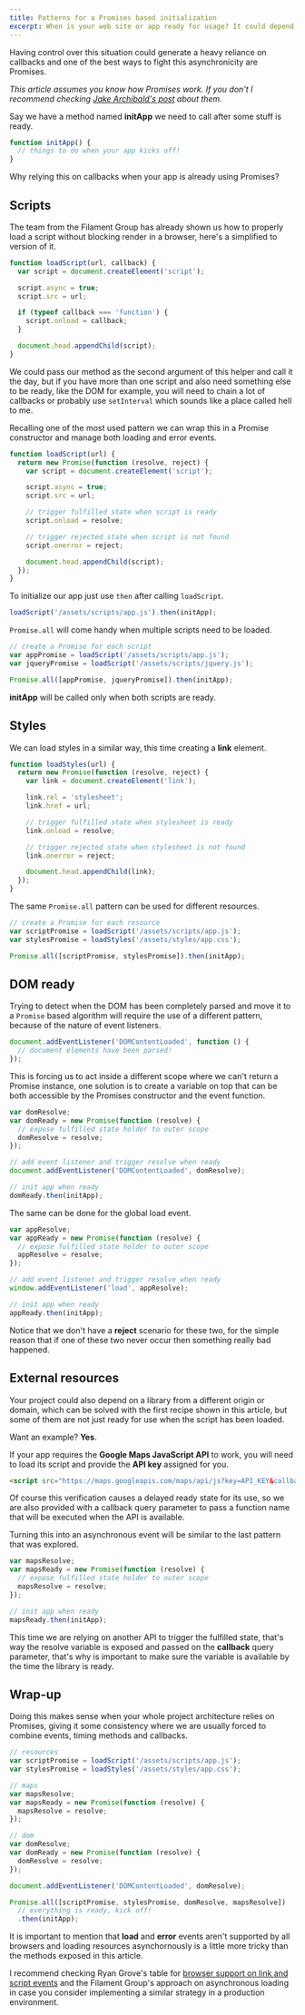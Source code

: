 ```yaml
---
title: Patterns for a Promises based initialization
excerpt: When is your web site or app ready for usage? It could depend on scripts and styles being loaded, it might need an external API to be accessible, or all of them together.
---
```


Having control over this situation could generate a heavy reliance on callbacks and one of the best ways to fight this asynchronicity are Promises.

_This article assumes you know how Promises work. If you don't I recommend checking [Jake Archibald's post][1] about them._

Say we have a method named **initApp** we need to call after some stuff is ready.

```js
function initApp() {
  // things to do when your app kicks off!
}
```

Why relying this on callbacks when your app is already using Promises?

## Scripts

The team from the Filament Group has already shown us how to properly load a script without blocking render in a browser, here's a simplified to version of it.

```js
function loadScript(url, callback) {
  var script = document.createElement('script');

  script.async = true;
  script.src = url;

  if (typeof callback === 'function') {
    script.onload = callback;
  }

  document.head.appendChild(script);
}
```

We could pass our method as the second argument of this helper and call it the day, but if you have more than one script and also need something else to be ready, like the DOM for example, you will need to chain a lot of callbacks or probably use `setInterval` which sounds like a place called hell to me.

Recalling one of the most used pattern we can wrap this in a Promise constructor and manage both loading and error events.

```js
function loadScript(url) {
  return new Promise(function (resolve, reject) {
    var script = document.createElement('script');

    script.async = true;
    script.src = url;

    // trigger fulfilled state when script is ready
    script.onload = resolve;

    // trigger rejected state when script is not found
    script.onerror = reject;

    document.head.appendChild(script);
  });
}
```

To initialize our app just use `then` after calling `loadScript`.

```js
loadScript('/assets/scripts/app.js').then(initApp);
```

`Promise.all` will come handy when multiple scripts need to be loaded.

```js
// create a Promise for each script
var appPromise = loadScript('/assets/scripts/app.js');
var jqueryPromise = loadScript('/assets/scripts/jquery.js');

Promise.all([appPromise, jqueryPromise]).then(initApp);
```

**initApp** will be called only when both scripts are ready.

## Styles

We can load styles in a similar way, this time creating a **link** element.

```js
function loadStyles(url) {
  return new Promise(function (resolve, reject) {
    var link = document.createElement('link');

    link.rel = 'stylesheet';
    link.href = url;

    // trigger fulfilled state when stylesheet is ready
    link.onload = resolve;

    // trigger rejected state when stylesheet is not found
    link.onerror = reject;

    document.head.appendChild(link);
  });
}
```

The same `Promise.all` pattern can be used for different resources.

```js
// create a Promise for each resource
var scriptPromise = loadScript('/assets/scripts/app.js');
var stylesPromise = loadStyles('/assets/styles/app.css');

Promise.all([scriptPromise, stylesPromise]).then(initApp);
```

## DOM ready

Trying to detect when the DOM has been completely parsed and move it to a `Promise` based algorithm will require the use of a different pattern, because of the nature of event listeners.

```js
document.addEventListener('DOMContentLoaded', function () {
  // document elements have been parsed!
});
```

This is forcing us to act inside a different scope where we can't return a Promise instance, one solution is to create a variable on top that can be both accessible by the Promises constructor and the event function.

```js
var domResolve;
var domReady = new Promise(function (resolve) {
  // expose fulfilled state holder to outer scope
  domResolve = resolve;
});

// add event listener and trigger resolve when ready
document.addEventListener('DOMContentLoaded', domResolve);

// init app when ready
domReady.then(initApp);
```

The same can be done for the global load event.

```js
var appResolve;
var appReady = new Promise(function (resolve) {
  // expose fulfilled state holder to outer scope
  appResolve = resolve;
});

// add event listener and trigger resolve when ready
window.addEventListener('load', appResolve);

// init app when ready
appReady.then(initApp);
```

Notice that we don't have a **reject** scenario for these two, for the simple reason that if one of these two never occur then something really bad happened.

## External resources

Your project could also depend on a library from a different origin or domain, which can be solved with the first recipe shown in this article, but some of them are not just ready for use when the script has been loaded.

Want an example? **Yes**.

If your app requires the **Google Maps JavaScript API** to work, you will need to load its script and provide the **API key** assigned for you.

```html
<script src="https://maps.googleapis.com/maps/api/js?key=API_KEY&callback=mapsResolve"></script>
```

Of course this verification causes a delayed ready state for its use, so we are also provided with a callback query parameter to pass a function name that will be executed when the API is available.

Turning this into an asynchronous event will be similar to the last pattern that was explored.

```js
var mapsResolve;
var mapsReady = new Promise(function (resolve) {
  // expose fulfilled state holder to outer scope
  mapsResolve = resolve;
});

// init app when ready
mapsReady.then(initApp);
```

This time we are relying on another API to trigger the fulfilled state, that's way the resolve variable is exposed and passed on the **callback** query parameter, that's why is important to make sure the variable is available by the time the library is ready.

## Wrap-up

Doing this makes sense when your whole project architecture relies on Promises, giving it some consistency where we are usually forced to combine events, timing methods and callbacks.

```js
// resources
var scriptPromise = loadScript('/assets/scripts/app.js');
var stylesPromise = loadStyles('/assets/styles/app.css');

// maps
var mapsResolve;
var mapsReady = new Promise(function (resolve) {
  mapsResolve = resolve;
});

// dom
var domResolve;
var domReady = new Promise(function (resolve) {
  domResolve = resolve;
});

document.addEventListener('DOMContentLoaded', domResolve);

Promise.all([scriptPromise, stylesPromise, domResolve, mapsResolve])
  // everything is ready, kick off!
  .then(initApp);
```

It is important to mention that **load** and **error** events aren't supported by all browsers and loading resources asynchornously is a little more tricky than the methods exposed in this article.

I recommend checking Ryan Grove's table for [browser support on link and script events][2] and the Filament Group's approach on asynchronous loading in case you consider implementing a similar strategy in a production environment.

[1]: http://www.html5rocks.com/en/tutorials/es6/promises/
[2]: https://pie.gd/test/script-link-events/
